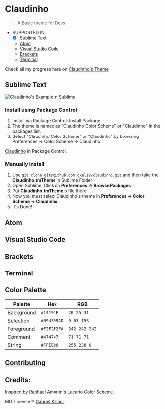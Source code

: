 # Claudinho

> A Basic theme for Devs

* SUPPORTED IN
  * [x] [Sublime Text](#sublime-text)
  * [Atom](#atom)
  * [Visual Studio Code](#visual-studio-code)
  * [Brackets](#brackets)
  * [Terminal](#terminal)

Check all my progress here on
[Claudinho's Theme](https://github.com/gkal19/claudinho/projects/1)

## Sublime Text
![Claudinho's Example in Sublime](http://i.imgur.com/9mXgchr.png)

### Install using Package Control

1. Install via Package Control: Install Package. 
2. The theme is named as "Claudinho Color Scheme" or "Claudinho" in the packages list. 
3. Select "Claudinho Color Scheme" or "Claudinho" by browsing Preferences -> Color Scheme -> Claudinho.

[Claudinho](https://packagecontrol.io/packages/Claudinho) in Package Control.

### Manually install

1. 	Use `git clone git@github.com:gkal19/claudinho.git` and then take the **Claudinho.tmTheme** in Sublime Folder
2.	Open Sublime, Click on **Preferences -> Browse Packages**
3.	Put **Claudinho.tmTheme**'s file there
4.	Now you must select Claudinho's theme in **Preferences -> Color Scheme -> Claudinho**
5. It's Done!

## Atom
## Visual Studio Code
## Brackets
## Terminal

## Color Palette

Palette      | Hex       | RGB           |
---          | ---       | ---           |
Background   | `#14191F` | `20 25 31`    |
Selection    | `#094399AD` | `9 67 153`    |
Foreground   | `#F2F2F2FA` | `242 242 242` |
Comment      | `#474747` | `71 71 71`  |
String       | `#FFEE00` | `255 238 0` |

## [Contributing](https://github.com/gkal19/claudinho/blob/master/contributing.md)

## **Credits**:
>
Inspired by [Raphael Amorim's](https://twitter.com/raphamundi) [Lucario Color Scheme](https://github.com/raphamorim/lucario).
>
MIT License ® [Gabriel Kalani](https://github.com/gkal19).
